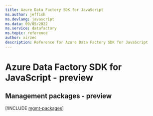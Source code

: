 ```yaml
---
title: Azure Data Factory SDK for JavaScript
ms.author: jeffish
ms.devlang: javascript
ms.data: 09/05/2022
ms.service: datafactory
ms.topic: reference
author: xirzec
description: Reference for Azure Data Factory SDK for JavaScript
---
```

# Azure Data Factory SDK for JavaScript - preview

## Management packages - preview
[!INCLUDE [mgmt-packages](data-factory-mgmt-index.md)]